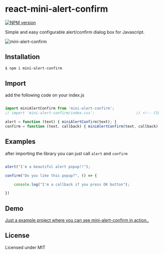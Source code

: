 # react-mini-alert-confirm

[![NPM version](https://img.shields.io/npm/v/mini-alert-confirm.svg?style=flat)](https://www.npmjs.com/package/mini-alert-confirm)

Simple and easy configurable alert/confirm dialog box for Javascript.

![mini-alert-confirm](https://user-images.githubusercontent.com/6490641/83878015-5fc2e400-a733-11ea-93d6-b157c96afd46.gif "mini-alert-confirm")

## Installation

```bash
$ npm i mini-alert-confirm
```

## Import

add the following code on your index.js

```js

import miniAlertConfirm from 'mini-alert-confirm';
// import 'mini-alert-confirm/index.css';                   // <!-- CSS file (optional, if you want to customize the dialog box)

alert = function (text) { miniAlertConfirm(text); }
confirm = function (text, callback) { miniAlertConfirm(text, callback); }

```

## Examples

after importing the library you can just call `alert` and `confirm`

```js

alert("I'm a beautiful alert popup!!");

confirm("Do you like this popup?", () => {

    console.log("I'm a callback if you press OK button");

})

```

## Demo

[Just a example project where you can see mini-alert-confirm in action..](https://scammy.is)

## License

Licensed under MIT